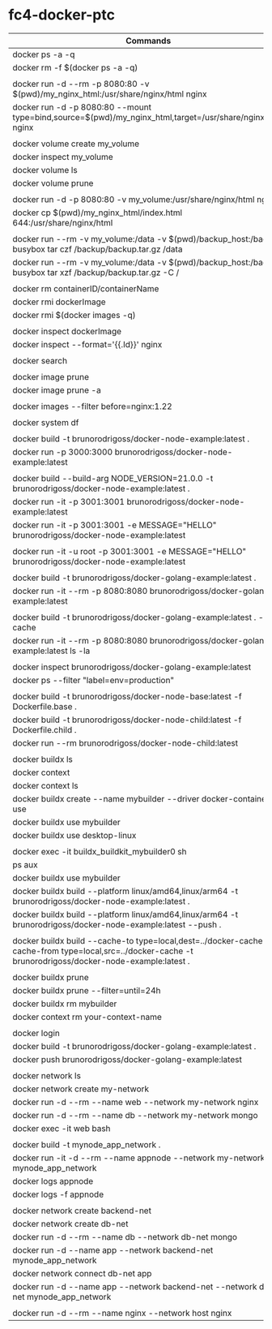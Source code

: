 # fc4-docker-ptc

| Commands |
|----------|
| docker ps -a -q |
| docker rm -f $(docker ps -a -q) |
||
|docker run -d --rm -p 8080:80 -v $(pwd)/my_nginx_html:/usr/share/nginx/html nginx|
|docker run -d -p 8080:80 --mount type=bind,source=$(pwd)/my_nginx_html,target=/usr/share/nginx/html nginx|
||
|docker volume create my_volume|
|docker inspect my_volume|
|docker volume ls|
|docker volume prune|
||
|docker run -d -p 8080:80 -v my_volume:/usr/share/nginx/html nginx|
|docker cp $(pwd)/my_nginx_html/index.html 644:/usr/share/nginx/html|
||
|docker run --rm -v my_volume:/data -v $(pwd)/backup_host:/backup busybox tar czf /backup/backup.tar.gz /data|
|docker run --rm -v my_volume:/data -v $(pwd)/backup_host:/backup busybox tar xzf /backup/backup.tar.gz -C /|
||
|docker rm containerID/containerName|
|docker rmi dockerImage|
|docker rmi $(docker images -q)|
||
|docker inspect dockerImage|
|docker inspect --format='{{.Id}}' nginx|
||
|docker search|
||
|docker image prune|
|docker image prune -a|
||
|docker images --filter before=nginx:1.22|
||
|docker system df|
||
|docker build -t brunorodrigoss/docker-node-example:latest .|
|docker run -p 3000:3000 brunorodrigoss/docker-node-example:latest|
||
|docker build --build-arg NODE_VERSION=21.0.0 -t brunorodrigoss/docker-node-example:latest .|
|docker run -it -p 3001:3001 brunorodrigoss/docker-node-example:latest|
|docker run -it -p 3001:3001 -e MESSAGE="HELLO" brunorodrigoss/docker-node-example:latest|
||
|docker run -it -u root -p 3001:3001 -e MESSAGE="HELLO" brunorodrigoss/docker-node-example:latest|
||
|docker build -t brunorodrigoss/docker-golang-example:latest .|
|docker run -it --rm -p 8080:8080 brunorodrigoss/docker-golang-example:latest|
||
|docker build -t brunorodrigoss/docker-golang-example:latest . --no-cache|
|docker run -it --rm -p 8080:8080 brunorodrigoss/docker-golang-example:latest ls -la|
||
|docker inspect brunorodrigoss/docker-golang-example:latest|
|docker ps --filter "label=env=production"|
||
|docker build -t brunorodrigoss/docker-node-base:latest -f Dockerfile.base .|
|docker build -t brunorodrigoss/docker-node-child:latest -f Dockerfile.child .|
|docker run --rm brunorodrigoss/docker-node-child:latest|
||
|docker buildx ls|
|docker context|
|docker context ls|
|docker buildx create --name mybuilder --driver docker-container --use|
|docker buildx use mybuilder|
|docker buildx use desktop-linux|
||
|docker exec -it buildx_buildkit_mybuilder0 sh|
|ps aux|
|docker buildx use mybuilder|
|docker buildx build --platform linux/amd64,linux/arm64 -t brunorodrigoss/docker-node-example:latest .|
|docker buildx build --platform linux/amd64,linux/arm64 -t brunorodrigoss/docker-node-example:latest --push .|
||
|docker buildx build --cache-to type=local,dest=../docker-cache --cache-from type=local,src=../docker-cache -t brunorodrigoss/docker-node-example:latest .|
||
|docker buildx prune|
|docker buildx prune --filter=until=24h|
|docker buildx rm mybuilder|
|docker context rm your-context-name|
||
|docker login|
|docker build -t brunorodrigoss/docker-golang-example:latest .|
|docker push brunorodrigoss/docker-golang-example:latest|
||
|docker network ls|
|docker network create my-network|
|docker run -d --rm --name web --network my-network nginx|
|docker run -d --rm --name db --network my-network mongo|
|docker exec -it web bash|
||
|docker build -t mynode_app_network .|
|docker run -it -d --rm --name appnode --network my-network mynode_app_network|
|docker logs appnode|
|docker logs -f appnode|
||
|docker network create backend-net|
|docker network create db-net|
|docker run -d --rm --name db --network db-net mongo|
|docker run -d --name app --network backend-net mynode_app_network|
|docker network connect db-net app|
|docker run -d --name app --network backend-net --network db-net mynode_app_network|
||
|docker run -d --rm --name nginx --network host nginx|